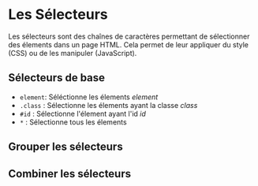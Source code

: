 # Les Sélecteurs

Les sélecteurs sont des chaînes de caractères permettant de sélectionner des élements dans un page HTML.
Cela permet de leur appliquer du style (CSS) ou de les manipuler (JavaScript).

## Sélecteurs de base
- `element`: Séléctionne les élements _element_
- `.class` : Sélectionne les élements ayant la classe _class_
- `#id` : Sélectionne l'élement ayant l'id _id_
- `*` : Sélectionne tous les élements

## Grouper les sélecteurs

## Combiner les sélecteurs

